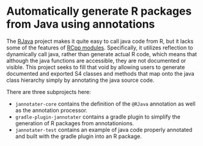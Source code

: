 # Automatically generate R packages from Java using annotations

The [RJava](http://www.rforge.net/rJava/) project makes it quite easy to call java code from R, but it lacks some of the features of 
[RCpp modules](http://cran.r-project.org/web/packages/Rcpp/vignettes/Rcpp-modules.pdf).  Specifically, it utilizes reflection to dynamically
call java, rather than generate actual R code, which means that although the java functions are accessible, they are not documented or 
visible.  This project seeks to fill that void by allowing users to generate documented and exported S4 classes and methods that 
map onto the java class hierarchy simply by annotating the java source code.

There are three subprojects here:

* `jannotater-core` contains the definition of the `@RJava` annotation as well as the annotation processor.
* `gradle-plugin-jannotater` contains a gradle plugin to simplify the generation of R packages from annotationions.
* `jannotater-test` contains an example of java code properly annotated and built with the gradle plugin into an R package.


